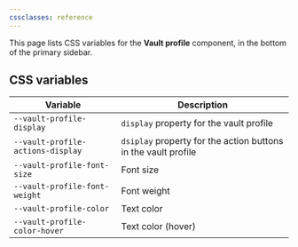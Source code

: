 ```yaml
---
cssclasses: reference
---
```


This page lists CSS variables for the **Vault profile** component, in the bottom of the primary sidebar.

## CSS variables

| Variable                          | Description                                                    |
| --------------------------------- | -------------------------------------------------------------- |
| `--vault-profile-display`         | `display` property for the vault profile                       |
| `--vault-profile-actions-display` | `dsiplay` property for the action buttons in the vault profile |
| `--vault-profile-font-size`       | Font size                                                      |
| `--vault-profile-font-weight`     | Font weight                                                    |
| `--vault-profile-color`           | Text color                                                     |
| `--vault-profile-color-hover`     | Text color (hover)                                             |
